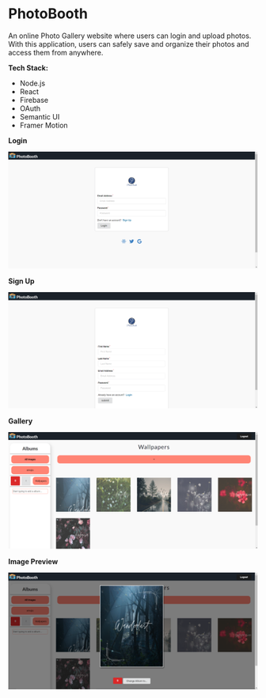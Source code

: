 # PhotoBooth

An online Photo Gallery website where users can login and upload photos. 
With this application, users can safely save and organize their photos and access them from anywhere. 

**Tech Stack:**
- Node.js
- React
- Firebase
- OAuth
- Semantic UI
- Framer Motion

**Login**

![Login Page](assets/login.png)

**Sign Up**

![Sign Up Page](assets/signup.png)

**Gallery**

![Gallery Page](assets/album.png)

**Image Preview**

![Image Popup](assets/modal.png)
